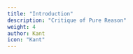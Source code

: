 ```yaml
---
title: "Introduction"
description: "Critique of Pure Reason"
weight: 4
author: Kant
icon: "Kant"
---
```

